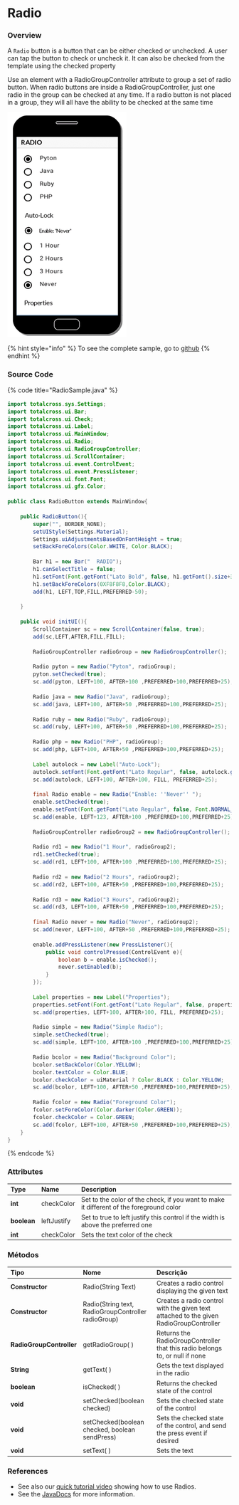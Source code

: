 # Radio

### Overview

A `Radio` button is a button that can be either checked or unchecked. A user can tap the button to check or uncheck it. It can also be checked from the template using the checked property   
  
Use an element with a RadioGroupController attribute to group a set of radio button. When radio buttons are inside a RadioGroupController, just one radio in the group can be checked at any time. If a radio button is not placed in a group, they will all have the ability to be checked at the same time

![](../.gitbook/assets/radio-sample.gif)

{% hint style="info" %}
To see the complete sample, go to [github](https://github.com/TotalCross/RadioSample)
{% endhint %}

### Source Code

{% code title="RadioSample.java" %}
```java
import totalcross.sys.Settings;
import totalcross.ui.Bar;
import totalcross.ui.Check;
import totalcross.ui.Label;
import totalcross.ui.MainWindow;
import totalcross.ui.Radio;
import totalcross.ui.RadioGroupController;
import totalcross.ui.ScrollContainer;
import totalcross.ui.event.ControlEvent;
import totalcross.ui.event.PressListener;
import totalcross.ui.font.Font;
import totalcross.ui.gfx.Color;

public class RadioButton extends MainWindow{
	
	public RadioButton(){
		super("", BORDER_NONE);
		setUIStyle(Settings.Material);
		Settings.uiAdjustmentsBasedOnFontHeight = true;
		setBackForeColors(Color.WHITE, Color.BLACK);
		
		Bar h1 = new Bar("  RADIO");
		h1.canSelectTitle = false;
		h1.setFont(Font.getFont("Lato Bold", false, h1.getFont().size+3));
		h1.setBackForeColors(0XF8F8F8,Color.BLACK);		
		add(h1, LEFT,TOP,FILL,PREFERRED-50);
		
	}
	
	public void initUI(){
		ScrollContainer sc = new ScrollContainer(false, true);
	    add(sc,LEFT,AFTER,FILL,FILL);
	    
	    RadioGroupController radioGroup = new RadioGroupController();

	    Radio pyton = new Radio("Pyton", radioGroup);
	    pyton.setChecked(true);
	    sc.add(pyton, LEFT+100, AFTER+100 ,PREFERRED+100,PREFERRED+25);
	    
	    Radio java = new Radio("Java", radioGroup);
	    sc.add(java, LEFT+100, AFTER+50 ,PREFERRED+100,PREFERRED+25);

	    Radio ruby = new Radio("Ruby", radioGroup);
	    sc.add(ruby, LEFT+100, AFTER+50 ,PREFERRED+100,PREFERRED+25);
	    
	    Radio php = new Radio("PHP", radioGroup);
	    sc.add(php, LEFT+100, AFTER+50 ,PREFERRED+100,PREFERRED+25);

	    Label autolock = new Label("Auto-Lock");
	    autolock.setFont(Font.getFont("Lato Regular", false, autolock.getFont().size+3));
	    sc.add(autolock, LEFT+100, AFTER+100, FILL, PREFERRED+25);
	    
	    final Radio enable = new Radio("Enable: ''Never'' ");
	    enable.setChecked(true);
	    enable.setFont(Font.getFont("Lato Regular", false, Font.NORMAL_SIZE-2));
	    sc.add(enable, LEFT+123, AFTER+100 ,PREFERRED+100,PREFERRED+25);
	    
	    RadioGroupController radioGroup2 = new RadioGroupController();
	    
	    Radio rd1 = new Radio("1 Hour", radioGroup2);
	    rd1.setChecked(true);
	    sc.add(rd1, LEFT+100, AFTER+100 ,PREFERRED+100,PREFERRED+25);
	    
	    Radio rd2 = new Radio("2 Hours", radioGroup2);
	    sc.add(rd2, LEFT+100, AFTER+50 ,PREFERRED+100,PREFERRED+25);
	    
	    Radio rd3 = new Radio("3 Hours", radioGroup2);
	    sc.add(rd3, LEFT+100, AFTER+50 ,PREFERRED+100,PREFERRED+25);
	    
	    final Radio never = new Radio("Never", radioGroup2);
	    sc.add(never, LEFT+100, AFTER+50 ,PREFERRED+100,PREFERRED+25);
	    
	    enable.addPressListener(new PressListener(){
	    	public void controlPressed(ControlEvent e){
	    		boolean b = enable.isChecked();
	    		never.setEnabled(b);	
	        }
	    });
	    
	    Label properties = new Label("Properties");
	    properties.setFont(Font.getFont("Lato Regular", false, properties.getFont().size+3));
	    sc.add(properties, LEFT+100, AFTER+100, FILL, PREFERRED+25);
	    
	    Radio simple = new Radio("Simple Radio");
	    simple.setChecked(true);
	    sc.add(simple, LEFT+100, AFTER+100 ,PREFERRED+100,PREFERRED+25);
	    
	    Radio bcolor = new Radio("Background Color");
	    bcolor.setBackColor(Color.YELLOW);
	    bcolor.textColor = Color.BLUE;
	    bcolor.checkColor = uiMaterial ? Color.BLACK : Color.YELLOW;
	    sc.add(bcolor, LEFT+100, AFTER+50 ,PREFERRED+100,PREFERRED+25);
	    
	    Radio fcolor = new Radio("Foreground Color");
	    fcolor.setForeColor(Color.darker(Color.GREEN));
	    fcolor.checkColor = Color.GREEN;
	    sc.add(fcolor, LEFT+100, AFTER+50 ,PREFERRED+100,PREFERRED+25);
	}
}
```
{% endcode %}

### Attributes

| Type | Name | Description |
| :--- | :--- | :--- |
| **int** | checkColor | Set to the color of the check, if you want to make it different of the foreground color |
| **boolean** | leftJustify | Set to true to left justify this control if the width is above the preferred one |
| **int** | checkColor | Sets the text color of the check |

### Métodos

| Tipo | Nome | Descrição |
| :--- | :--- | :--- |
| **Constructor** | Radio\(String Text\) | Creates a radio control displaying the given text |
| **Constructor** | Radio\(String text, RadioGroupController radioGroup\) | Creates a radio control with the given text attached to the given RadioGroupController |
| **RadioGroupController** | getRadioGroup\( \) | Returns the RadioGroupController that this radio belongs to, or null if none |
| **String** | getText\( \) | Gets the text displayed in the radio |
| **boolean** | isChecked\( \) | Returns the checked state of the control |
| **void** | setChecked\(boolean checked\) | Sets the checked state of the control |
| **void** | setChecked\(boolean checked, boolean sendPress\) | Sets the checked state of the control, and send the press event if desired |
| **void** | setText\( \) | Sets the text |

### **References**

* See also our [quick tutorial video](https://www.youtube.com/watch?v=7kFNoUWJ1YU) showing how to use Radios. 
* See the [JavaDocs](https://rs.totalcross.com/doc/totalcross/ui/Radio.html) for more information.

